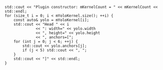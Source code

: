     std::cout << "Plugin constructor: mKernelCount = " << mKernelCount << std::endl;
    for (size_t i = 0; i < mYoloKernel.size(); ++i) {
        const auto& yolo = mYoloKernel[i];
        std::cout << "Head " << i 
                  << ": width=" << yolo.width 
                  << ", height=" << yolo.height 
                  << ", anchors=[";
        for (int j = 0; j < 6; ++j) {
            std::cout << yolo.anchors[j];
            if (j < 5) std::cout << ", ";
        }
        std::cout << "]" << std::endl;
    }

